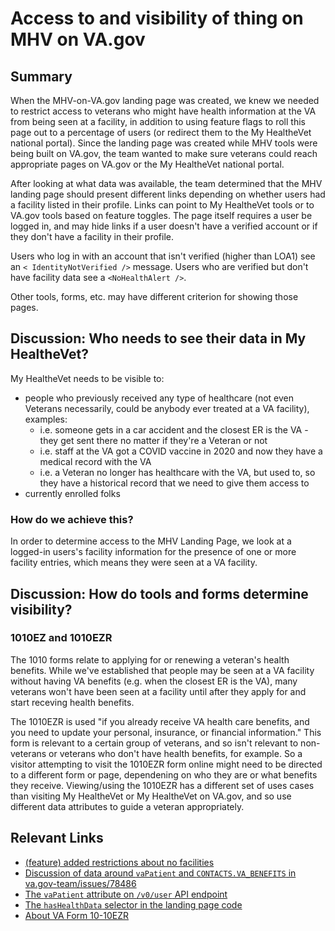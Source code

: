 # Access to and visibility of thing on MHV on VA.gov

## Summary

When the MHV-on-VA.gov landing page was created, we knew we needed to restrict access to veterans who might have health information at the VA from being seen at a facility, in addition to using feature flags to roll this page out to a percentage of users (or redirect them to the My HealtheVet national portal). Since the landing page was created while MHV tools were being built on VA.gov, the team wanted to make sure veterans could reach appropriate pages on VA.gov or the My HealtheVet national portal.

After looking at what data was available, the team determined that the MHV landing page should present different links depending on whether users had a facility listed in their profile. Links can point to My HealtheVet tools or to VA.gov tools based on feature toggles. The page itself requires a user be logged in, and may hide links if a user doesn't have a verified account or if they don't have a facility in their profile.

Users who log in with an account that isn't verified (higher than LOA1) see an `< IdentityNotVerified />` message. Users who are verified but don't have facility data see a `<NoHealthAlert />`.

Other tools, forms, etc. may have different criterion for showing those pages.

## Discussion: Who needs to see their data in My HealtheVet?

My HealtheVet needs to be visible to:

- people who previously received any type of healthcare (not even Veterans necessarily, could be anybody ever treated at a VA facility), examples:
  - i.e. someone gets in a car accident and the closest ER is the VA - they get sent there no matter if they're a Veteran or not
  - i.e. staff at the VA got a COVID vaccine in 2020 and now they have a medical record with the VA
  - i.e. a Veteran no longer has healthcare with the VA, but used to, so they have a historical record that we need to give them access to
- currently enrolled folks

### How do we achieve this?

In order to determine access to the MHV Landing Page, we look at a logged-in users's facility information for the presence of one or more facility entries, which means they were seen at a VA facility.

## Discussion: How do tools and forms determine visibility?

### 1010EZ and 1010EZR

The 1010 forms relate to applying for or renewing a veteran's health benefits. While we've established that people may be seen at a VA facility without having VA benefits (e.g. when the closest ER is the VA), many veterans won't have been seen at a facility until after they apply for and start receving health benefits.

The 1010EZR is used "if you already receive VA health care benefits, and you need to update your personal, insurance, or financial information." This form is relevant to a certain group of veterans, and so isn't relevant to non-veterans or veterans who don't have health benefits, for example. So a visitor attempting to visit the 1010EZR form online might need to be directed to a different form or page, dependening on who they are or what benefits they receive. Viewing/using the 1010EZR has a different set of uses cases than visiting My HealtheVet or My HealtheVet on VA.gov, and so use different data attributes to guide a veteran appropriately.


## Relevant Links

- [(feature) added restrictions about no facilities](https://github.com/department-of-veterans-affairs/vets-website/pull/23612)
- [Discussion of data around `vaPatient` and `CONTACTS.VA_BENEFITS` in va.gov-team/issues/78486](https://github.com/department-of-veterans-affairs/va.gov-team/issues/78486)
- [The `vaPatient` attribute on `/v0/user` API endpoint](https://github.com/department-of-veterans-affairs/vets-api/blob/master/app/models/user.rb#L321:L321)
- [The `hasHealthData` selector in the landing page code](https://github.com/department-of-veterans-affairs/vets-website/blob/main/src/applications/mhv-landing-page/selectors/hasHealthData.js)
- [About VA Form 10-10EZR](https://www.va.gov/find-forms/about-form-10-10ezr/)
